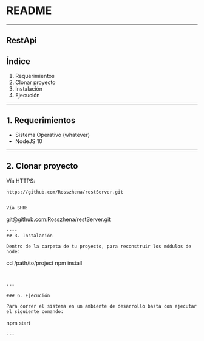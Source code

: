 
# README

----
## RestApi

## Índice
1. Requerimientos
2. Clonar proyecto
3. Instalación
4. Ejecución


----
## 1. Requerimientos

* Sistema Operativo (whatever)
* NodeJS 10


----
## 2. Clonar proyecto

Vía HTTPS:

```
https://github.com/Rosszhena/restServer.git


Vía SHH:

```
git@github.com:Rosszhena/restServer.git
```
----
## 3. Instalación

Dentro de la carpeta de tu proyecto, para reconstruir los módulos de node:

```
cd /path/to/project
npm install
```


---

### 6. Ejecución

Para correr el sistema en un ambiente de desarrollo basta con ejecutar el siguiente comando:

```
npm start
```
---
